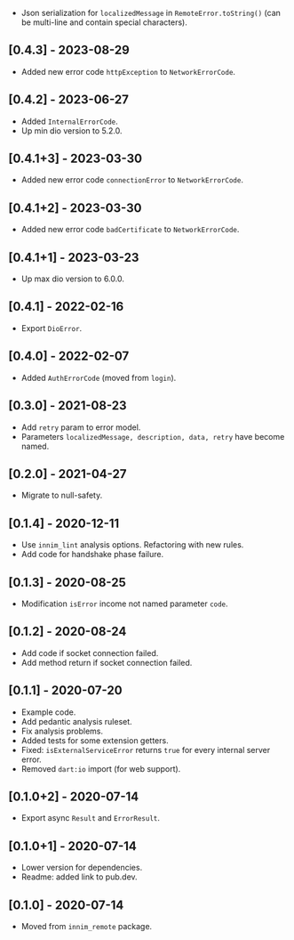 * Json serialization for `localizedMessage` in `RemoteError.toString()` (can be multi-line and contain special characters).

## [0.4.3] - 2023-08-29

* Added new error code `httpException` to `NetworkErrorCode`.

## [0.4.2] - 2023-06-27

* Added `InternalErrorCode`.
* Up min dio version to 5.2.0.

## [0.4.1+3] - 2023-03-30

* Added new error code `connectionError` to `NetworkErrorCode`.

## [0.4.1+2] - 2023-03-30

* Added new error code `badCertificate` to `NetworkErrorCode`.

## [0.4.1+1] - 2023-03-23

* Up max dio version to 6.0.0.

## [0.4.1] - 2022-02-16

* Export `DioError`.

## [0.4.0] - 2022-02-07

* Added `AuthErrorCode` (moved from `login`).

## [0.3.0] - 2021-08-23

* Add `retry` param to error model.
* Parameters `localizedMessage, description, data, retry` have become named.

## [0.2.0] - 2021-04-27

* Migrate to null-safety.

## [0.1.4] - 2020-12-11

* Use `innim_lint` analysis options. Refactoring with new rules.
* Add code for handshake phase failure.

## [0.1.3] - 2020-08-25

*  Modification  `isError` income not named parameter `code`.

## [0.1.2] - 2020-08-24

* Add code if socket connection failed.
* Add method return if socket connection failed.

## [0.1.1] - 2020-07-20

* Example code.
* Add pedantic analysis ruleset.
* Fix analysis problems.
* Added tests for some extension getters.
* Fixed: `isExternalServiceError` returns `true` for every internal server error.
* Removed `dart:io` import (for web support).

## [0.1.0+2] - 2020-07-14

* Export async `Result` and `ErrorResult`.

## [0.1.0+1] - 2020-07-14

* Lower version for dependencies.
* Readme: added link to pub.dev.

## [0.1.0] - 2020-07-14

* Moved from `innim_remote` package.
